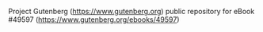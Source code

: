 Project Gutenberg (https://www.gutenberg.org) public repository for
eBook #49597 (https://www.gutenberg.org/ebooks/49597)
